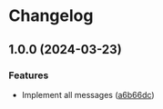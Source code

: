 # Changelog

## 1.0.0 (2024-03-23)


### Features

* Implement all messages ([a6b66dc](https://www.github.com/gulpjs/messages/commit/a6b66dc339b8ea9b572b623891de12006cfb8fcd))

